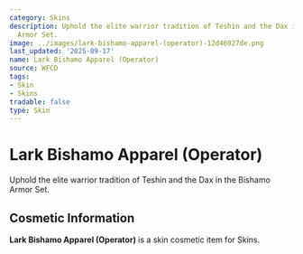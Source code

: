```yaml
---
category: Skins
description: Uphold the elite warrior tradition of Teshin and the Dax in the Bishamo
  Armor Set.
image: ../images/lark-bishamo-apparel-(operator)-12d46927de.png
last_updated: '2025-09-17'
name: Lark Bishamo Apparel (Operator)
source: WFCD
tags:
- Skin
- Skins
tradable: false
type: Skin
---
```


# Lark Bishamo Apparel (Operator)

Uphold the elite warrior tradition of Teshin and the Dax in the Bishamo Armor Set.

## Cosmetic Information

**Lark Bishamo Apparel (Operator)** is a skin cosmetic item for Skins.

